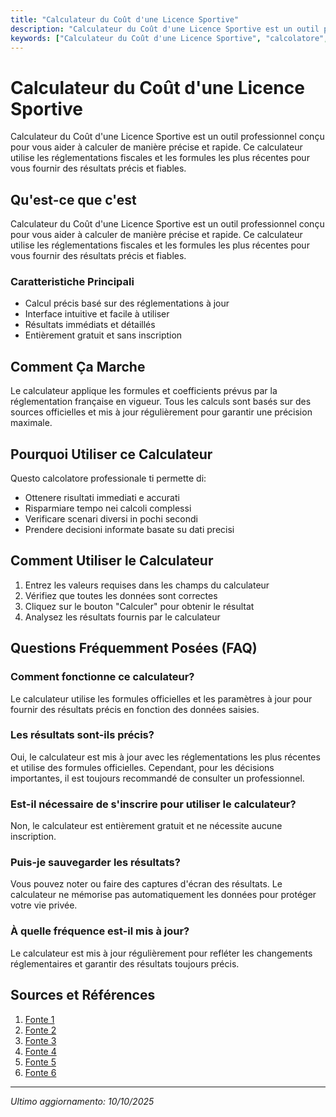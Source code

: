 ```yaml
---
title: "Calculateur du Coût d'une Licence Sportive"
description: "Calculateur du Coût d'une Licence Sportive est un outil professionnel conçu pour vous aider à calculer de manière précise et rapide. Ce calculateur utilise les réglementations fiscales et les formules les plus récentes pour vous fournir des résultats précis et fiables."
keywords: ["Calculateur du Coût d'une Licence Sportive", "calcolatore", "calcolo online"]
---
```


# Calculateur du Coût d'une Licence Sportive

Calculateur du Coût d'une Licence Sportive est un outil professionnel conçu pour vous aider à calculer de manière précise et rapide. Ce calculateur utilise les réglementations fiscales et les formules les plus récentes pour vous fournir des résultats précis et fiables.

## Qu'est-ce que c'est

Calculateur du Coût d'une Licence Sportive est un outil professionnel conçu pour vous aider à calculer de manière précise et rapide. Ce calculateur utilise les réglementations fiscales et les formules les plus récentes pour vous fournir des résultats précis et fiables.

### Caratteristiche Principali

- Calcul précis basé sur des réglementations à jour
- Interface intuitive et facile à utiliser
- Résultats immédiats et détaillés
- Entièrement gratuit et sans inscription

## Comment Ça Marche

Le calculateur applique les formules et coefficients prévus par la réglementation française en vigueur. Tous les calculs sont basés sur des sources officielles et mis à jour régulièrement pour garantir une précision maximale.

## Pourquoi Utiliser ce Calculateur

Questo calcolatore professionale ti permette di:

- Ottenere risultati immediati e accurati
- Risparmiare tempo nei calcoli complessi
- Verificare scenari diversi in pochi secondi
- Prendere decisioni informate basate su dati precisi

## Comment Utiliser le Calculateur

1. Entrez les valeurs requises dans les champs du calculateur
2. Vérifiez que toutes les données sont correctes
3. Cliquez sur le bouton "Calculer" pour obtenir le résultat
4. Analysez les résultats fournis par le calculateur

## Questions Fréquemment Posées (FAQ)

### Comment fonctionne ce calculateur?

Le calculateur utilise les formules officielles et les paramètres à jour pour fournir des résultats précis en fonction des données saisies.

### Les résultats sont-ils précis?

Oui, le calculateur est mis à jour avec les réglementations les plus récentes et utilise des formules officielles. Cependant, pour les décisions importantes, il est toujours recommandé de consulter un professionnel.

### Est-il nécessaire de s'inscrire pour utiliser le calculateur?

Non, le calculateur est entièrement gratuit et ne nécessite aucune inscription.

### Puis-je sauvegarder les résultats?

Vous pouvez noter ou faire des captures d'écran des résultats. Le calculateur ne mémorise pas automatiquement les données pour protéger votre vie privée.

### À quelle fréquence est-il mis à jour?

Le calculateur est mis à jour régulièrement pour refléter les changements réglementaires et garantir des résultats toujours précis.

## Sources et Références

1. [Fonte 1](https://www.nauleausport.fr/economie/comment-calculer-le-juste-prix-de-vos-tarifs)
2. [Fonte 2](https://www.csacnsd.fr/calculateur-de-cotisations/)
3. [Fonte 3](http://www.athle.fr/pdf/serviceclubs/Fiche_VA_17_Bien-determiner-ses-tarifs-dadhesions.pdf)
4. [Fonte 4](https://www.lca-foot38.fr/189-cout-licencie.html)
5. [Fonte 5](https://www.sportspourtous.org/affilier-son-club/comment-affilier-son-club/simulateur-affiliation/)
6. [Fonte 6](https://guidedudirigeant.fft.fr/mon-club-demain/calculatrice-du-dirigeant/)

---

*Ultimo aggiornamento: 10/10/2025*
